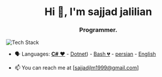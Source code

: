 
<h1 align="center">Hi 👋, I'm sajjad jalilian</h1>
<h3 align="center">Programmer.</h3>

<p align="left"><img src="https://skillicons.dev/icons?i=cs,postgres,git,github,bash,dotnet&perline=16" alt="Tech Stack" /> </p>

- 🗣 Languages: [**C#** ❤️](https://learn.microsoft.com/en-us/dotnet/csharp/) - [Dotnet](https://dotnet.microsoft.com/en-us/)) - [Bash 💔](https://en.wikipedia.org/wiki/Bash_(Unix_shell)) - [persian](https://en.wikipedia.org/wiki/Persian_language) - [English](https://en.wikipedia.org/wiki/English_language)

- 📫 You can reach me at [sajjadjlm1999@gmail.com]
